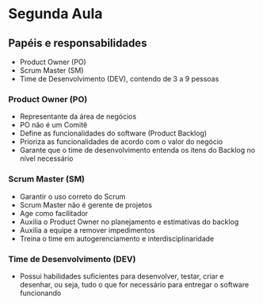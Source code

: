 # Segunda Aula

## Papéis e responsabilidades
- Product Owner (PO)
- Scrum Master (SM)
- Time de Desenvolvimento (DEV), contendo de 3 a 9 pessoas

### Product Owner (PO)
- Representante da área de negócios
- PO não é um Comitê
- Define as funcionalidades do software (Product Backlog)
- Prioriza as funcionalidades de acordo com o valor do negócio
- Garante que o time de desenvolvimento entenda os itens do Backlog no nível necessário

### Scrum Master (SM)
- Garantir o uso correto do Scrum
- Scrum Master não é gerente de projetos
- Age como facilitador
- Auxilia o Product Owner no planejamento e estimativas do backlog
- Auxilia a equipe a remover impedimentos
- Treina o time em autogerenciamento e interdisciplinaridade

### Time de Desenvolvimento (DEV)
- Possui habilidades suficientes para desenvolver, testar, criar e desenhar, ou seja, tudo o que for necessário para entregar o software funcionando

